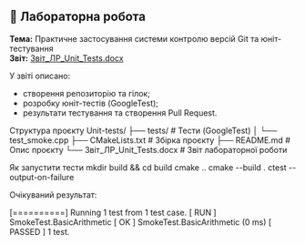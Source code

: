 ## 📘 Лабораторна робота

**Тема:** Практичне застосування системи контролю версій Git та юніт-тестування  
**Звіт:** [Звіт_ЛР_Unit_Tests.docx](./Звіт_ЛР_Unit_Tests.docx)

У звіті описано:
- створення репозиторію та гілок;
- розробку юніт-тестів (GoogleTest);
- результати тестування та створення Pull Request.

Структура проєкту
Unit-tests/
├── tests/                # Тести (GoogleTest)
│   └── test_smoke.cpp
├── CMakeLists.txt        # Збірка проєкту
├── README.md             # Опис проєкту
└── Звіт_ЛР_Unit_Tests.docx  # Звіт лабораторної роботи

Як запустити тести
mkdir build && cd build
cmake ..
cmake --build .
ctest --output-on-failure

Очікуваний результат:

[==========] Running 1 test from 1 test case.
[ RUN      ] SmokeTest.BasicArithmetic
[       OK ] SmokeTest.BasicArithmetic (0 ms)
[  PASSED  ] 1 test.
